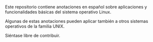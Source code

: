 Este repositorio contiene anotaciones en español
sobre aplicaciones y funcionalidades básicas del
sistema operativo Linux.

Algunas de estas anotaciones pueden aplicar también a otros
sistemas operativos de la familia UNIX.

Siéntase libre de contribuir.